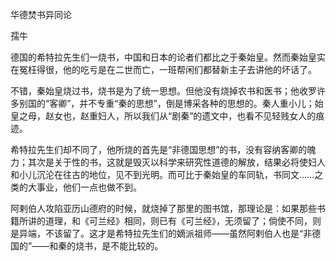 华德焚书异同论

孺牛

  

德国的希特拉先生们一烧书，中国和日本的论者们都比之于秦始皇。然而秦始皇实在冤枉得很，他的吃亏是在二世而亡，一班帮闲们都替新主子去讲他的坏话了。

不错，秦始皇烧过书，烧书是为了统一思想。但他没有烧掉农书和医书；他收罗许多别国的“客卿”，并不专重“秦的思想”，倒是博采各种的思想的。秦人重小儿；始皇之母，赵女也，赵重妇人，所以我们从“剧秦”的遗文中，也看不见轻贱女人的痕迹。

希特拉先生们却不同了，他所烧的首先是“非德国思想”的书，没有容纳客卿的魄力；其次是关于性的书，这就是毁灭以科学来研究性道德的解放，结果必将使妇人和小儿沉沦在往古的地位，见不到光明。而可比于秦始皇的车同轨，书同文……之类的大事业，他们一点也做不到。

阿剌伯人攻陷亚历山德府的时候，就烧掉了那里的图书馆，那理论是：如果那些书籍所讲的道理，和《可兰经》相同，则已有《可兰经》，无须留了；倘使不同，则是异端，不该留了。这才是希特拉先生们的嫡派祖师——虽然阿剌伯人也是“非德国的”——和秦的烧书，是不能比较的。